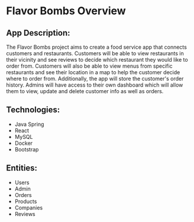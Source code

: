 # Flavor Bombs Overview

## App Description: 
The Flavor Bombs project aims to create a food service app that connects customers and restaurants. Customers will be able to view restaurants in their vicinity and see reviews to decide which restaurant they would like to order from. Customers will also be able to view menus from specific restaurants and see their location in a map to help the customer decide where to order from. Additionally, the app will store the customer's order history. Admins will have access to their own dashboard which will allow them to view, update and delete customer info as well as orders.  

## Technologies:
- Java Spring
- React
- MySQL
- Docker
- Bootstrap

## Entities:
- Users
- Admin
- Orders
- Products
- Companies
- Reviews
